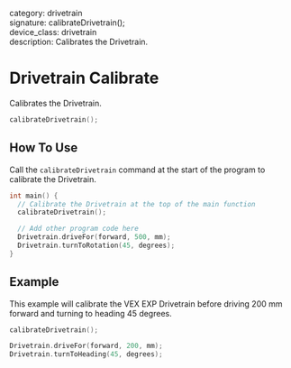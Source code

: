 category: drivetrain  
signature: calibrateDrivetrain();  
device_class: drivetrain  
description: Calibrates the Drivetrain.  

# Drivetrain Calibrate

Calibrates the Drivetrain.

```cpp
calibrateDrivetrain();
```

## How To Use

Call the `calibrateDrivetrain` command at the start of the program to calibrate the Drivetrain.

```cpp
int main() {
  // Calibrate the Drivetrain at the top of the main function
  calibrateDrivetrain();

  // Add other program code here
  Drivetrain.driveFor(forward, 500, mm);
  Drivetrain.turnToRotation(45, degrees);
}
```
## Example

This example will calibrate the VEX EXP Drivetrain before driving 200 mm forward and turning to heading 45 degrees.

```cpp
calibrateDrivetrain();

Drivetrain.driveFor(forward, 200, mm);
Drivetrain.turnToHeading(45, degrees);
```

<advanced>
</advanced>

